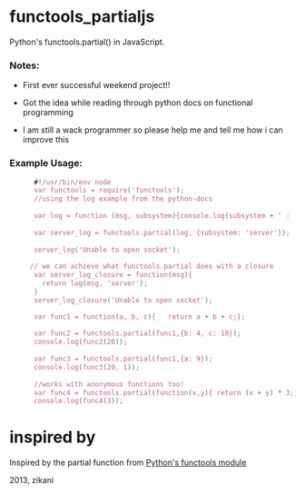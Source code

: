 functools_partialjs
===================

Python's functools.partial() in JavaScript.

### Notes:

- First ever successful weekend project!!

- Got the idea while reading through python docs on functional programming

- I am still a wack programmer so please help me and tell me how i can improve this

### Example Usage:


````javascript
      #!/usr/bin/env node
      var functools = require('functools');
      //using the log example from the python-docs
      
      var log = function (msg, subsystem){console.log(subsystem + ' : ' +  msg);}
   
      var server_log = functools.partial(log, {subsystem: 'server'});
      
      server_log('Unable to open socket');
	  
	 // we can achieve what functools.partial does with a closure
	  var server_log_closure = function(msg){
	    return log(msg, 'server');
	  }
	  server_log_closure('Unable to open socket');

      var func1 = function(a, b, c){   return a + b + c;}; 
      
      var func2 = functools.partial(func1,{b: 4, c: 10});
      console.log(func2(20));
      
      var func3 = functools.partial(func1,{a: 9});
      console.log(func3(20, 1));
      
      //works with anonymous functions too!
      var func4 = functools.partial(function(x,y){ return (x + y) * 3;}, {y : 5});
      console.log(func4(3));
````

inspired by
===========
Inspired by the partial function from [Python's functools module](http://docs.python.org/2/howto/functional.html)

2013, zikani


